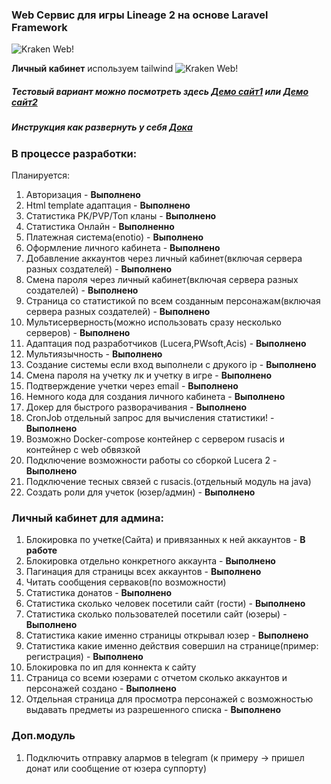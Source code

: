 ### Web Сервис для игры Lineage 2 на основе Laravel Framework


![Kraken Web!](https://i.ibb.co/M7jG4QD/Logokraken-Wev.png)

**Личный кабинет** используем tailwind
![Kraken Web!](https://i.ibb.co/6RHF7bS/finish.png)

##### Тестовый вариант можно посмотреть здесь [Демо сайт1](http://45.12.236.179:80/) или [Демо сайт2](http://45.12.236.179:8000/)
##### Инструкция как развернуть у себя [Дока](https://github.com/gawric/Lineage2-Kraken-Web/blob/master/docs/index.md)


### В процессе разработки: ###
Планируется: 
 1. Авторизация - **Выполнено**
 2. Html template адаптация - **Выполнено**
 3. Статистика PK/PVP/Топ кланы - **Выполнено**
 4. Статистика Онлайн  - **Выполненно**
 5. Платежная система(enotio) - **Выполнено**
 6. Оформление личного кабинета - **Выполнено**
 7. Добавление аккаунтов через личный кабинет(включая сервера разных создателей)  - **Выполнено**
 8. Смена пароля через личный кабинет(включая сервера разных создателей)  - **Выполнено**
 9. Страница со статистикой по всем созданным персонажам(включая сервера разных создателей) - **Выполнено**
 10. Мультисерверность(можно использовать сразу несколько серверов) - **Выполнено**
 11. Адаптация под разработчиков (Lucera,PWsoft,Acis) - **Выполнено**
 12. Мультиязычность - **Выполнено**
 13. Создание системы если вход выполнели с друкого ip - **Выполнено**
 14. Смена пароля на учетку лк и учетку в игре - **Выполнено**
 15. Подтверждение учетки через email -  **Выполнено**
 16. Немного кода для создания личного кабинета - **Выполнено**
 17. Докер для быстрого разворачивания - **Выполнено**
 18. CronJob отдельный запрос для вычисления статистики! - **Выполнено**
 19. Возможно Docker-compose контейнер с сервером rusacis и контейнер с web обвязкой
 20. Подключение возможности работы со сборкой Lucera 2 - **Выполнено**
 21. Подключение тесных связей с rusacis.(отдельный модуль на java)
 22. Создать роли для учеток (юзер/админ) -  **Выполнено**

  ### Личный кабинет для админа: ###
 1. Блокировка по учетке(Сайта) и привязанных к ней аккаунтов - **В работе**      
 2. Блокировка отдельно конкретного аккаунта - **Выполнено**      
 3. Пагинация для страницы всех аккаунтов - **Выполнено**     
 4. Читать сообщения серваков(по возможности)  
 5. Статистика донатов  - **Выполнено**  
 6. Статистика сколько человек посетили сайт (гости)  - **Выполнено**  
 7. Статистика сколько пользователей посетили сайт (юзеры)  - **Выполнено**  
 8. Статистика какие именно страницы открывал юзер  - **Выполнено**    
 9. Статистика какие именно действия совершил на странице(пример: регистрация)  - **Выполнено**    
 10. Блокировка по ип для коннекта к сайту  
 11. Страница со всеми юзерами с отчетом сколько аккаунтов и персонажей создано - **Выполнено**     
 12. Отдельная страница для просмотра персонажей с возможностью выдавать предметы из разрешенного списка - **Выполнено**     
 
 ### Доп.модуль ###
 1. Подключить отправку алармов в telegram (к примеру -> пришел донат или сообщение от юзера суппорту)
